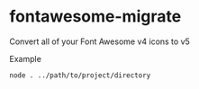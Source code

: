 # fontawesome-migrate

Convert all of your Font Awesome v4 icons to v5

Example

    node . ../path/to/project/directory
